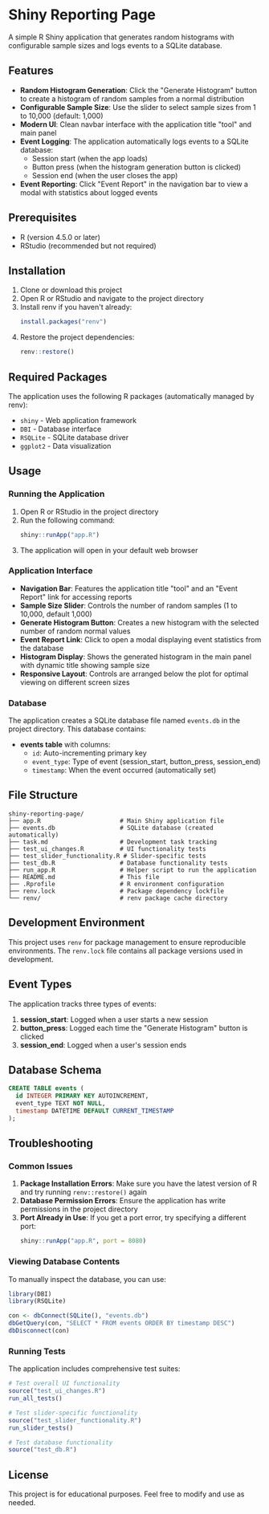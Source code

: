 # Shiny Reporting Page

A simple R Shiny application that generates random histograms with configurable sample sizes and logs events to a SQLite database.

## Features

- **Random Histogram Generation**: Click the "Generate Histogram" button to create a histogram of random samples from a normal distribution
- **Configurable Sample Size**: Use the slider to select sample sizes from 1 to 10,000 (default: 1,000)
- **Modern UI**: Clean navbar interface with the application title "tool" and main panel
- **Event Logging**: The application automatically logs events to a SQLite database:
  - Session start (when the app loads)
  - Button press (when the histogram generation button is clicked)
  - Session end (when the user closes the app)
- **Event Reporting**: Click "Event Report" in the navigation bar to view a modal with statistics about logged events

## Prerequisites

- R (version 4.5.0 or later)
- RStudio (recommended but not required)

## Installation

1. Clone or download this project
2. Open R or RStudio and navigate to the project directory
3. Install renv if you haven't already:
   ```r
   install.packages("renv")
   ```
4. Restore the project dependencies:
   ```r
   renv::restore()
   ```

## Required Packages

The application uses the following R packages (automatically managed by renv):

- `shiny` - Web application framework
- `DBI` - Database interface
- `RSQLite` - SQLite database driver
- `ggplot2` - Data visualization

## Usage

### Running the Application

1. Open R or RStudio in the project directory
2. Run the following command:
   ```r
   shiny::runApp("app.R")
   ```
3. The application will open in your default web browser

### Application Interface

- **Navigation Bar**: Features the application title "tool" and an "Event Report" link for accessing reports
- **Sample Size Slider**: Controls the number of random samples (1 to 10,000, default 1,000)
- **Generate Histogram Button**: Creates a new histogram with the selected number of random normal values
- **Event Report Link**: Click to open a modal displaying event statistics from the database
- **Histogram Display**: Shows the generated histogram in the main panel with dynamic title showing sample size
- **Responsive Layout**: Controls are arranged below the plot for optimal viewing on different screen sizes

### Database

The application creates a SQLite database file named `events.db` in the project directory. This database contains:

- **events table** with columns:
  - `id`: Auto-incrementing primary key
  - `event_type`: Type of event (session_start, button_press, session_end)
  - `timestamp`: When the event occurred (automatically set)

## File Structure

```
shiny-reporting-page/
├── app.R                      # Main Shiny application file
├── events.db                  # SQLite database (created automatically)
├── task.md                    # Development task tracking
├── test_ui_changes.R          # UI functionality tests
├── test_slider_functionality.R # Slider-specific tests
├── test_db.R                  # Database functionality tests
├── run_app.R                  # Helper script to run the application
├── README.md                  # This file
├── .Rprofile                  # R environment configuration
├── renv.lock                  # Package dependency lockfile
└── renv/                      # renv package cache directory
```

## Development Environment

This project uses `renv` for package management to ensure reproducible environments. The `renv.lock` file contains all package versions used in development.

## Event Types

The application tracks three types of events:

1. **session_start**: Logged when a user starts a new session
2. **button_press**: Logged each time the "Generate Histogram" button is clicked
3. **session_end**: Logged when a user's session ends

## Database Schema

```sql
CREATE TABLE events (
  id INTEGER PRIMARY KEY AUTOINCREMENT,
  event_type TEXT NOT NULL,
  timestamp DATETIME DEFAULT CURRENT_TIMESTAMP
);
```

## Troubleshooting

### Common Issues

1. **Package Installation Errors**: Make sure you have the latest version of R and try running `renv::restore()` again
2. **Database Permission Errors**: Ensure the application has write permissions in the project directory
3. **Port Already in Use**: If you get a port error, try specifying a different port:
   ```r
   shiny::runApp("app.R", port = 8080)
   ```

### Viewing Database Contents

To manually inspect the database, you can use:

```r
library(DBI)
library(RSQLite)

con <- dbConnect(SQLite(), "events.db")
dbGetQuery(con, "SELECT * FROM events ORDER BY timestamp DESC")
dbDisconnect(con)
```

### Running Tests

The application includes comprehensive test suites:

```r
# Test overall UI functionality
source("test_ui_changes.R")
run_all_tests()

# Test slider-specific functionality
source("test_slider_functionality.R")
run_slider_tests()

# Test database functionality
source("test_db.R")
```

## License

This project is for educational purposes. Feel free to modify and use as needed.